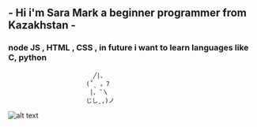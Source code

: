 <h2>- Hi i'm Sara Mark a beginner programmer from Kazakhstan -</h2>
<h3> node JS , HTML , CSS , in future i want to learn languages like C, python </h3>

                            ╱|、
                          (˚ˎ 。7  
                           |、˜〵          
                          じしˍ,)ノ
![alt text](https://pbs.twimg.com/media/FTDcL9AUsAAYJgC?format=jpg&name=4096x4096)
